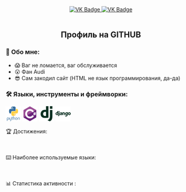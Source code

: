 <div id="badges" align="center">
  <a href="https://vk.com/l1nkcrazy">
    <img src="https://img.shields.io/badge/VK-blue?style=for-the-badge&logo=VK&logoColor=white" alt="VK Badge"/>
  </a>

  <a href= "https://e.mail.ru/inbox/?back=1">
    <img src = "https://img.shields.io/badge/EMAIL-red?style=for-the-badge&logo=Gmail&logoColor=white" alt="VK Badge"/>
  </a>
</div>

<div id ="viewprof" align="center">
  <img src = "https://komarev.com/ghpvc/?username=MichailFedyaev&style=flat-square" alt ""/>
</div>

<div id="haythere" align="center">
  <h2> Профиль на GITHUB </h2>
</div>

### :cowboy_hat_face: Обо мне:
- 😱 Ваг не ломается, ваг обслуживается
- 😮 Фан Audi
- 😎 Сам закодил сайт (HTML не язык программирования, да-да)


### 🛠️ Языки, инструменты и фреймворки:
<div>
  <img src="https://github.com/devicons/devicon/blob/master/icons/python/python-original-wordmark.svg" width="40" height="40"/>
  <img src="https://github.com/devicons/devicon/blob/master/icons/csharp/csharp-original.svg" width="40" height="40"/>
  <img src="https://github.com/devicons/devicon/blob/master/icons/django/django-plain.svg" width="40" height="40"/>
  <img src="https://github.com/devicons/devicon/blob/master/icons/django/django-plain-wordmark.svg" width="40" height="40"/>
</div>

🏆 Достижения:
<div>
    <img src="https://github-profile-trophy.vercel.app/?username=ShizoFRenlK" alt=""/>
</div>


⌨️ Наиболее используемые языки:
<div>
  <img src="https://github-readme-stats.vercel.app/api/top-langs/?username=ShizoFRenlK" alt=""/>
</div>

📊 Статистика активности :
<div>
  <img src="https://github-readme-activity-graph.vercel.app/graph?username=ShizoFRenlK&theme=tokyo-night" alt=""/>
</div>
